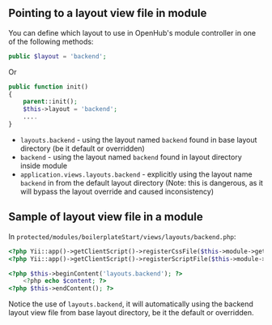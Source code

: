 ## Pointing to a layout view file in module

You can define which layout to use in OpenHub's module controller in one of the following methods:

```php
public $layout = 'backend';
```

Or

```php
public function init()
{
    parent::init();
    $this->layout = 'backend';
    ....
}
```

  * `layouts.backend` - using the layout named `backend` found in base layout directory (be it default or overridden)
  * `backend` - using the layout named `backend` found in layout directory inside module
  * `application.views.layouts.backend` - explicitly using the layout name `backend` in from the default layout directory (Note: this is dangerous, as it will bypass the layout override and caused inconsistency)

## Sample of layout view file in a module
In `protected/modules/boilerplateStart/views/layouts/backend.php`:

```php
<?php Yii::app()->getClientScript()->registerCssFile($this->module->getAssetsUrl() . '/css/backend.css'); ?>
<?php Yii::app()->getClientScript()->registerScriptFile($this->module->getAssetsUrl() . '/javascript/backend.js', CClientScript::POS_END); ?>

<?php $this->beginContent('layouts.backend'); ?>
	<?php echo $content; ?>
<?php $this->endContent(); ?>
```

Notice the use of `layouts.backend`, it will automatically using the backend layout view file from base layout directory, be it the default or overridden.